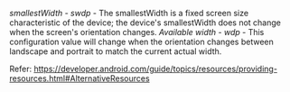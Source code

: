 *smallestWidth - sw<N>dp* - The smallestWidth is a fixed screen size characteristic of the device; the device's smallestWidth does not change when the screen's orientation changes.
*Available width - w<N>dp* - This configuration value will change when the orientation changes between landscape and portrait to match the current actual width.

Refer:
https://developer.android.com/guide/topics/resources/providing-resources.html#AlternativeResources
